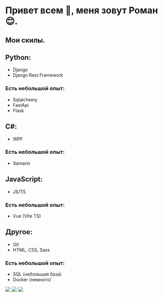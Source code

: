# Привет всем 🙌, меня зовут Роман 😊.

## Мои скилы.
## Python:
- Django
- Django Rest Framework
### Есть небольшой опыт:
- Sqlalchemy
- FastApi
- Flask

## C#:
- WPF
### Есть небольшой опыт:
- Xamarin

## JavaScript:
- JS/TS
### Есть небольшой опыт:
- Vue (Vite TS)

## Другое:
- Git
- HTML, CSS, Sass
### Есть небольшой опыт:
- SQL (небольшая база)
- Docker (немного)

![](https://github-profile-summary-cards.vercel.app/api/cards/profile-details?username=deeerain&theme=solarized_dark)
![](https://github-profile-summary-cards.vercel.app/api/cards/repos-per-language?username=deeerain&theme=solarized_dark)
![](https://github-profile-summary-cards.vercel.app/api/cards/most-commit-language?username=daniilshat&theme=solarized_dark)
